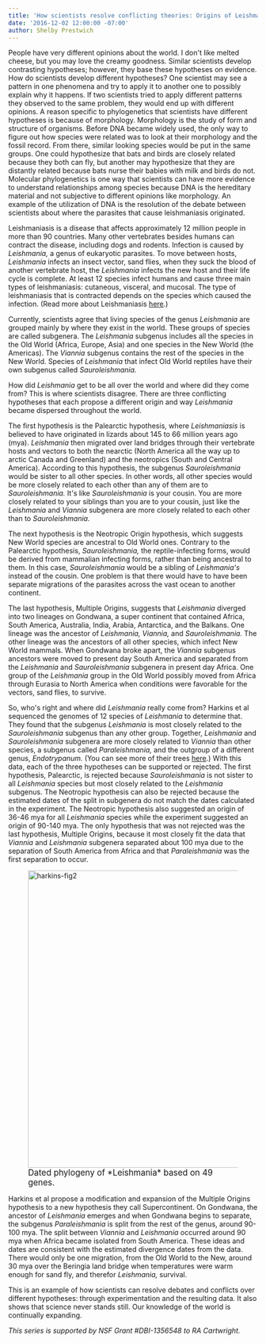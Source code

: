 ```yaml
---
title: 'How scientists resolve conflicting theories: Origins of Leishmania found'
date: '2016-12-02 12:00:00 -07:00'
author: Shelby Prestwich
---
```

People have very different opinions about the world.  I don't like melted cheese, but you may love the creamy goodness.  Similar scientists develop contrasting hypotheses; however, they base these hypotheses on evidence.  How do scientists develop different hypotheses?  One scientist may see a pattern in one phenomena and try to apply it to another one to possibly explain why it happens.  If two scientists tried to apply different patterns they observed to the same problem, they would end up with different opinions.  A reason specific to phylogenetics that scientists have different hypotheses is because of morphology.  Morphology is the study of form and structure of organisms.  Before DNA became widely used, the only way to figure out how species were related was to look at their morphology and the fossil record.  From there, similar looking species would be put in the same groups.  One could hypothesize that bats and birds are closely related because they both can fly, but another may hypothesize that they are distantly related because bats nurse their babies with milk and birds do not.  Molecular phylogenetics is one way that scientists can have more evidence to understand relationships among species because DNA is the hereditary material and not subjective to different opinions like morphology.  An example of the utilization of DNA is the resolution of the debate between scientists about where the parasites that cause leishmaniasis originated.

<!--more-->

Leishmaniasis is a disease that affects approximately 12 million people in more than 90 countries.  Many other vertebrates besides humans can contract the disease, including dogs and rodents.  Infection is caused by *Leishmania,* a genus of eukaryotic parasites.  To move between hosts, *Leishmania* infects an insect vector, sand flies, when they suck the blood of another vertebrate host, the *Leishmania* infects the new host and their life cycle is complete.  At least 12 species infect humans and cause three main types of leishmaniasis: cutaneous, visceral, and mucosal.  The type of leishmaniasis that is contracted depends on the species which caused the infection.  (Read more about Leishmaniasis [here](http://www.cdc.gov/parasites/leishmaniasis/index.html).)

Currently, scientists agree that living species of the genus *Leishmania* are grouped mainly by where they exist in the world.  These groups of species are called subgenera.  The *Leishmania* subgenus includes all the species in the Old World (Africa, Europe, Asia) and one species in the New World (the Americas).  The *Viannia* subgenus contains the rest of the species in the New World.  Species of *Leishmania* that infect Old World reptiles have their own subgenus called *Sauroleishmania.*

How did *Leishmania* get to be all over the world and where did they come from?  This is where scientists disagree.  There are three conflicting hypotheses that each propose a different origin and way *Leishmania* became dispersed throughout the world.

The first hypothesis is the Palearctic hypothesis, where *Leishmaniasis* is believed to have originated in lizards about 145 to 66 million years ago (mya).  *Leishmania* then migrated over land bridges through their vertebrate hosts and vectors to both the nearctic (North America all the way up to arctic Canada and Greenland) and the neotropics (South and Central America).  According to this hypothesis, the subgenus *Sauroleishmania* would be sister to all other species.  In other words, all other species would be more closely related to each other than any of them are to *Sauroleishmania.*  It's like *Sauroleishmania* is your cousin.  You are more closely related to your siblings than you are to your cousin, just like the *Leishmania* and *Viannia* subgenera are more closely related to each other than to *Sauroleishmania.*

The next hypothesis is the Neotropic Origin hypothesis, which suggests New World species are ancestral to Old World ones.  Contrary to the Palearctic hypothesis, *Sauroleishmania,* the reptile-infecting forms, would be derived from mammalian infecting forms, rather than being ancestral to them.  In this case, *Sauroleishmania* would be a sibling of *Leishmania's* instead of the cousin.  One problem is that there would have to have been separate migrations of the parasites across the vast ocean to another continent.

The last hypothesis, Multiple Origins, suggests that *Leishmania* diverged into two lineages on Gondwana, a super continent that contained Africa, South America, Australia, India, Arabia, Antarctica, and the Balkans.  One lineage was the ancestor of *Leishmania, Viannia,* and *Sauroleishmania.*  The other lineage was the ancestors of all other species, which infect New World mammals.  When Gondwana broke apart, the *Viannia* subgenus ancestors were moved to present day South America and separated from the *Leishmania* and *Sauroleishmania* subgenera in present day Africa.  One group of the *Leishmania* group in the Old World possibly moved from Africa through Eurasia to North America when conditions were favorable for the vectors, sand flies, to survive.

So, who's right and where did *Leishmania* really come from?  Harkins et al sequenced the genomes of 12 species of *Leishmania* to determine that.  They found that the subgenus *Leishmania* is most closely related to the *Sauroleishmania* subgenus than any other group.  Together, *Leishmania* and *Sauroleishmania* subgenera are more closely related to *Viannia* than other species, a subgenus called *Paraleishmania,* and the outgroup of a different genus, *Endotrypanum.*  (You can see more of their trees [here](http://www.sciencedirect.com/science/article/pii/S1567134815300605).)  With this data, each of the three hypotheses can be supported or rejected.  The first hypothesis, Palearctic, is rejected because *Sauroleishmania* is not sister to all *Leishmania* species but most closely related to the *Leishmania* subgenus.  The Neotropic hypothesis can also be rejected because the estimated dates of the split in subgenera do not match the dates calculated in the experiment.  The Neotropic hypothesis also suggested an origin of 36-46 mya for all *Leishmania* species while the experiment suggested an origin of 90-140 mya.  The only hypothesis that was not rejected was the last hypothesis, Multiple Origins, because it most closely fit the data that *Viannia* and *Leishmania* subgenera separated about 100 mya due to the separation of South America from Africa and that *Paraleishmania* was the first separation to occur.

<figure>
<img src="/PT/uploads/2016/harkins-fig2.png" alt="harkins-fig2" width="600" height="600" />
<figcaption markdown="span">
<big>Dated phylogeny of *Leishmania* based on 49 genes.</big>

</figcaption>
</figure>

Harkins et al propose a modification and expansion of the Multiple Origins hypothesis to a new hypothesis they call Supercontinent.  On Gondwana, the ancestor of *Leishmania* emerges and when Gondwana begins to separate, the subgenus *Paraleishmania* is split from the rest of the genus, around 90-100 mya.  The split between *Viannia* and *Leishmania* occurred around 90 mya when Africa became isolated from South America.  These ideas and dates are consistent with the estimated divergence dates from the data.  There would only be one migration, from the Old World to the New, around 30 mya over the Beringia land bridge when temperatures were warm enough for sand fly, and therefor *Leishmania,* survival.

This is an example of how scientists can resolve debates and conflicts over different hypotheses: through experimentation and the resulting data.  It also shows that science never stands still.  Our knowledge of the world is continually expanding.

_This series is supported by NSF Grant #DBI-1356548 to RA Cartwright._
